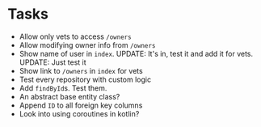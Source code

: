 # Tasks
* Allow only vets to access `/owners`
* Allow modifying owner info from `/owners`
* Show name of user in `index`. UPDATE: It's in, test it and add it for vets. UPDATE: Just test it
* Show link to `/owners` in `index` for vets
* Test every repository with custom logic
* Add `findById`s. Test them.
* An abstract base entity class?
* Append `ID` to all foreign key columns
* Look into using coroutines in kotlin?
